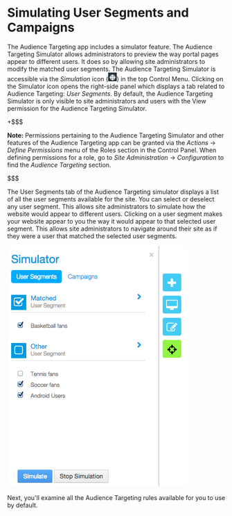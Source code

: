 # Simulating User Segments and Campaigns

The Audience Targeting app includes a simulator feature. The Audience Targeting
Simulator allows administrators to preview the way portal pages appear to
different users. It does so by allowing site administrators to modify the
matched user segments. The Audience Targeting Simulator is accessible via the
*Simulation* icon (![Simulation](../../images-dxp/icon-simulation.png)) in the
top Control Menu. Clicking on the Simulator icon opens the right-side panel
which displays a tab related to Audience Targeting: *User Segments*. By default,
the Audience Targeting Simulator is only visible to site administrators and
users with the View permission for the Audience Targeting Simulator.

+$$$

**Note:** Permissions pertaining to the Audience Targeting Simulator and other
features of the Audience Targeting app can be granted via the *Actions* &rarr;
*Define Permissions* menu of the Roles section in the Control Panel. When
defining permissions for a role, go to *Site Administration* &rarr;
*Configuration* to find the *Audience Targeting* section.

$$$

The User Segments tab of the Audience Targeting simulator displays a list of all
the user segments available for the site. You can select or deselect any user
segment. This allows site administrators to simulate how the website would
appear to different users. Clicking on a user segment makes your website appear
to you the way it would appear to that selected user segment. This allows site
administrators to navigate around their site as if they were a user that matched
the selected user segments.

![Figure 1: Audience Targeting provides a simulator in the Simulation menu.](../../images/07-audience-targeting-simulator.png)

Next, you'll examine all the Audience Targeting rules available for you to use
by default.
